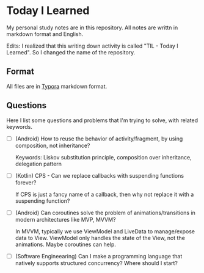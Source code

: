 # Today I Learned

My personal study notes are in this repository. All notes are writtn in markdown format and English.

Edits: I realized that this writing down activity is called "TIL - Today I Learned". So I changed the name of the repository.

## Format

All files are in [Typora](https://typora.io/) markdown format.

## Questions

Here I list some questions and problems that I'm trying to solve, with related keywords.

- [ ] (Android) How to reuse the behavior of activity/fragment, by using composition, not inheritance?
  
  Keywords: Liskov substitution principle, composition over inheritance, delegation pattern

- [ ] (Kotlin) CPS - Can we replace callbacks with suspending functions forever?

  If CPS is just a fancy name of a callback, then why not replace it with a suspending function?

- [ ] (Android) Can coroutines solve the problem of animations/transitions in modern architectures like MVP, MVVM?

  In MVVM, typically we use ViewModel and LiveData to manage/expose data to View. ViewModel only handles the state of the View, not the animations. Maybe coroutines can help.

- [ ] (Software Engineearing) Can I make a programming language that natively supports structured concurrency? Where should I start?

